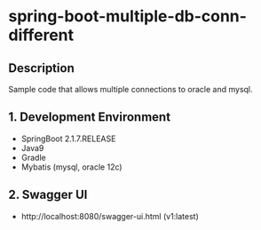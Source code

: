 # spring-boot-multiple-db-conn-different

## Description
Sample code that allows multiple connections to oracle and mysql.

## 1. Development Environment 
* SpringBoot 2.1.7.RELEASE
* Java9
* Gradle
* Mybatis (mysql, oracle 12c)

## 2. Swagger UI
* http://localhost:8080/swagger-ui.html (v1:latest)